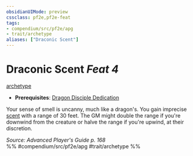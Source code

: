 ```yaml
---
obsidianUIMode: preview
cssclass: pf2e,pf2e-feat
tags:
- compendium/src/pf2e/apg
- trait/archetype
aliases: ["Draconic Scent"]
---
```

# Draconic Scent  *Feat 4*  
[archetype](rules/traits/archetype.md)  

- **Prerequisites**: [Dragon Disciple Dedication](compendium/feats/dragon-disciple-dedication-apg.md)

Your sense of smell is uncanny, much like a dragon's. You gain imprecise [scent](rules/abilities/scent.md) with a range of 30 feet. The GM might double the range if you're downwind from the creature or halve the range if you're upwind, at their discretion.

*Source: Advanced Player's Guide p. 168*  
%% #compendium/src/pf2e/apg #trait/archetype %%